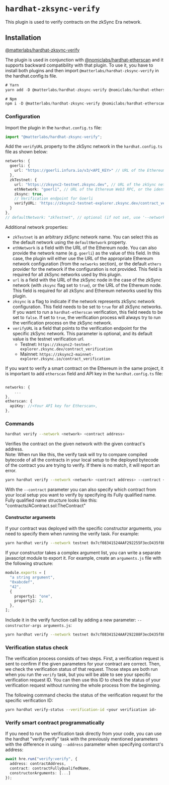 # `hardhat-zksync-verify`

This plugin is used to verify contracts on the zkSync Era network.

## Installation

[@matterlabs/hardhat-zksync-verify](https://www.npmjs.com/package/@matterlabs/hardhat-zksync-verify)

The plugin is used in conjunction with [@nomiclabs/hardhat-etherscan](https://www.npmjs.com/package/@nomiclabs/hardhat-etherscan) and it supports backward compatibility with that plugin.
To use it, you have to install both plugins and then import `@matterlabs/hardhat-zksync-verify` in the hardhat.config.ts file.

```typescript
# Yarn
yarn add -D @matterlabs/hardhat-zksync-verify @nomiclabs/hardhat-etherscan

# Npm
npm i -D @matterlabs/hardhat-zksync-verify @nomiclabs/hardhat-etherscan
```

### Configuration

Import the plugin in the `hardhat.config.ts` file:

```javascript
import "@matterlabs/hardhat-zksync-verify";
```

Add the `verifyURL` property to the zkSync network in the `hardhat.config.ts` file as shown below:

```typescript
networks: {
  goerli: {
    url: "https://goerli.infura.io/v3/<API_KEY>" // URL of the Ethereum Web3 RPC (optional)
  },
  zkTestnet: {
    url: "https://zksync2-testnet.zksync.dev", // URL of the zkSync network RPC
    ethNetwork: "goerli", // URL of the Ethereum Web3 RPC, or the identifier of the network (e.g. `mainnet` or `goerli`)
    zksync: true,
    // Verification endpoint for Goerli
    verifyURL: 'https://zksync2-testnet-explorer.zksync.dev/contract_verification'
  }
},
// defaultNetwork: "zkTestnet", // optional (if not set, use '--network zkTestnet')
```

Additional network properties:

- `zkTestnet` is an arbitrary zkSync network name. You can select this as the default network using the `defaultNetwork` property.
- `ethNetwork` is a field with the URL of the Ethereum node. You can also provide the network name (e.g. `goerli`) as the value of this field. In this case, the plugin will either use the URL of the appropriate Ethereum network configuration (from the `networks` section), or the default `ethers` provider for the network if the configuration is not provided. This field is required for all zkSync networks used by this plugin.
- `url` is a field with the URL of the zkSync node in the case of the zkSync network (with `zksync` flag set to `true`), or the URL of the Ethereum node. This field is required for all zkSync and Ethereum networks used by this plugin.
- `zksync` is a flag to indicate if the network represents zkSync network configuration. This field needs to be set to `true` for all zkSync networks. If you want to run a `hardhat-etherscan` verification, this field needs to be set to `false`. If set to `true`, the verification process will always try to run the verification process on the zkSync network.
- `verifyURL` is a field that points to the verification endpoint for the specific zkSync network. This parameter is optional, and its default value is the testnet verification url.
  - Testnet: `https://zksync2-testnet-explorer.zksync.dev/contract_verification`
  - Mainnet: `https://zksync2-mainnet-explorer.zksync.io/contract_verification`

If you want to verify a smart contract on the Ethereum in the same project, it is important to add `etherscan` field and API key in the `hardhat.config.ts` file:

```typescript

networks: {
    ...
},
etherscan: {
  apiKey: //<Your API key for Etherscan>,
},

```

### Commands

```sh
hardhat verify --network <network> <contract address>
```

Verifies the contract on the given network with the given contract's address. <br/>
Note: When run like this, the verify task will try to compare compiled bytecode of all the contracts in your local setup to the deployed bytecode of the contract you are trying to verify. If there is no match, it will report an error.

```sh
yarn hardhat verify --network <network> <contract address> --contract <fully qualified name>
```

With the `--contract` parameter you can also specify which contract from your local setup you want to verify by specifying its Fully qualified name. Fully qualified name structure looks like this: "contracts/AContract.sol:TheContract" <br/>

#### Constructor arguments

If your contract was deployed with the specific constructor arguments, you need to specify them when running the verify task. For example:

```sh
yarn hardhat verify --network testnet 0x7cf08341524AAF292255F3ecD435f8EE1a910AbF "Hi there!
```

If your constructor takes a complex argument list, you can write a separate javascript module to export it. For example, create an `arguments.js` file with the following structure:

```typescript
module.exports = [
  "a string argument",
  "0xabcdef",
  "42",
  {
    property1: "one",
    property2: 2,
  },
];
```

Include it in the verify function call by adding a new parameter: `--constructor-args arguments.js`:
```sh
yarn hardhat verify --network testnet 0x7cf08341524AAF292288F3ecD435f8EE1a910AbF --constructor-args arguments.js
```

### Verification status check

The verification process consists of two steps. First, a verification request is sent to confirm if the given parameters for your contract are correct. Then, we check the verification status of that request. Those steps are both run when you run the `verify` task, but you will be able to see your specific verification request ID.
You can then use this ID to check the status of your verification request without running the whole process from the beginning.

The following command checks the status of the verification request for the specific verification ID:
```sh
yarn hardhat verify-status --verification-id <your verification id>
```

### Verify smart contract programmatically

If you need to run the verification task directly from your code, you can use the hardhat "verify:verify" task with the previously mentioned parameters with the difference in using `--address` parameter when specifying contarct's address:<br/>

```typescript
await hre.run("verify:verify", {
  address: contractAddress,
  contract: contractFullyQualifedName,
  constructorArguments: [...]
});
```
